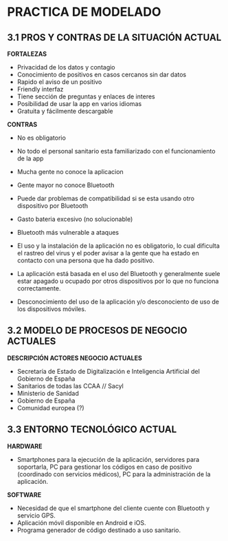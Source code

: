 # PRACTICA DE MODELADO
## 3.1 PROS Y CONTRAS DE LA SITUACIÓN ACTUAL

**FORTALEZAS**
* Privacidad de los datos y contagio
* Conocimiento de positivos en casos cercanos sin dar datos
* Rapido el aviso de un positivo
* Friendly interfaz
* Tiene sección de preguntas y enlaces de interes
* Posibilidad de usar la app en varios idiomas
* Gratuita y fácilmente descargable

**CONTRAS**
* No es obligatorio 
* No todo el personal sanitario esta familiarizado con el funcionamiento de la app
* Mucha gente no conoce la aplicacion
* Gente mayor no conoce Bluetooth
* Puede dar problemas de compatibilidad si se esta usando otro dispositivo por Bluetooth
* Gasto bateria excesivo (no solucionable)
* Bluetooth más vulnerable a ataques

* El uso y la instalación de la aplicación no es obligatorio, lo cual dificulta el rastreo del virus y el poder avisar a la gente que ha estado en contacto con una persona que ha dado positivo.
* La aplicación está basada en el uso del Bluetooth y generalmente suele estar apagado u ocupado por otros dispositivos por lo que no funciona correctamente.
* Desconocimiento del uso de la aplicación y/o desconociento de uso de los dispositivos móviles.



## 3.2 MODELO DE PROCESOS DE NEGOCIO ACTUALES

**DESCRIPCIÓN ACTORES NEGOCIO ACTUALES**
* Secretaría de Estado de Digitalización e Inteligencia Artificial del Gobierno de España
* Sanitarios de todas las CCAA // Sacyl
* Ministerio de Sanidad
* Gobierno de España
* Comunidad europea (?)


## 3.3 ENTORNO TECNOLÓGICO ACTUAL

**HARDWARE**
* Smartphones para la ejecución de la aplicación, servidores para soportarla, PC para gestionar los códigos en caso de positivo (coordinado con servicios médicos), PC para la administración de la aplicación. 

**SOFTWARE**
* Necesidad de que el smartphone del cliente cuente con Bluetooth y servicio GPS. 
* Aplicación móvil disponible en Android e iOS. 
* Programa generador de código destinado a uso sanitario.
